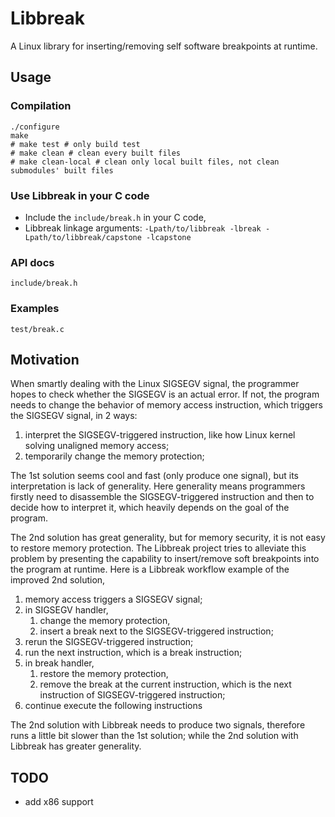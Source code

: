 # Libbreak

A Linux library for inserting/removing self software breakpoints at runtime.

## Usage

### Compilation

```shell
./configure
make
# make test # only build test
# make clean # clean every built files
# make clean-local # clean only local built files, not clean submodules' built files
```

### Use Libbreak in your C code

* Include the `include/break.h` in your C code,
* Libbreak linkage arguments: `-Lpath/to/libbreak -lbreak -Lpath/to/libbreak/capstone -lcapstone`

### API docs

`include/break.h`

### Examples

`test/break.c`

## Motivation

When smartly dealing with the Linux SIGSEGV signal, the programmer hopes to check whether the SIGSEGV is an actual error. If not, the program needs to change the behavior of memory access instruction, which triggers the SIGSEGV signal, in 2 ways:

1. interpret the SIGSEGV-triggered instruction, like how Linux kernel solving unaligned memory access;
2. temporarily change the memory protection;

The 1st solution seems cool and fast (only produce one signal), but its interpretation is lack of generality. Here generality means programmers firstly need to disassemble the SIGSEGV-triggered instruction and then to decide how to interpret it, which heavily depends on the goal of the program.

The 2nd solution has great generality, but for memory security, it is not easy to restore memory protection. The Libbreak project tries to alleviate this problem by presenting the capability to insert/remove soft breakpoints into the program at runtime. Here is a Libbreak workflow example of the improved 2nd solution,

1. memory access triggers a SIGSEGV signal;
2. in SIGSEGV handler,
   1. change the memory protection,
   2. insert a break next to the SIGSEGV-triggered instruction;
3. rerun the SIGSEGV-triggered instruction;
4. run the next instruction, which is a break instruction;
5. in break handler,
   1. restore the memory protection,
   2. remove the break at the current instruction, which is the next instruction of SIGSEGV-triggered instruction;
6. continue execute the following instructions

The 2nd solution with Libbreak needs to produce two signals, therefore runs a little bit slower than the 1st solution; while the 2nd solution with Libbreak has greater generality.

## TODO

* add x86 support